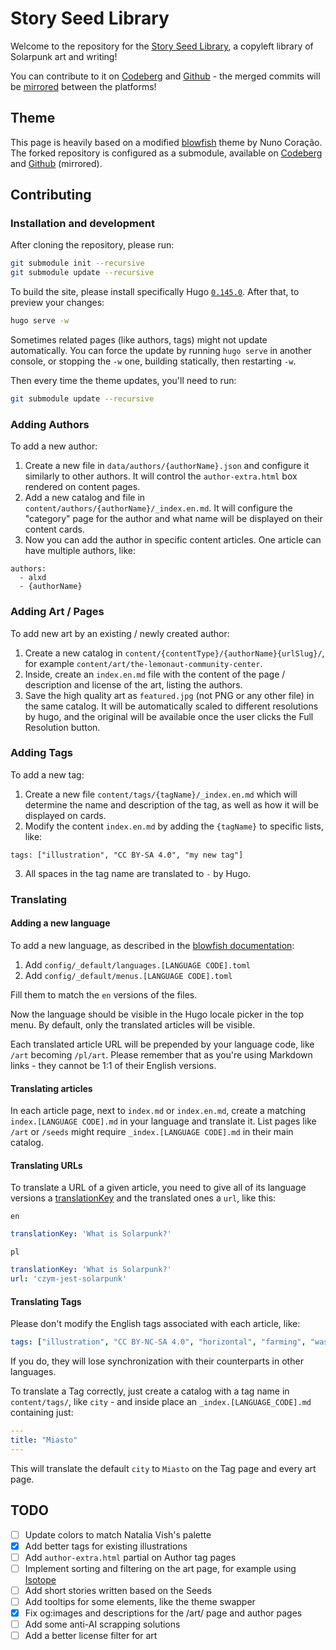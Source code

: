 # Story Seed Library

Welcome to the repository for the [Story Seed Library](https://storyseedlibrary.org/), a copyleft library of Solarpunk art and writing!

You can contribute to it on [Codeberg](https://codeberg.org/alxd/storyseedlibrary) and [Github](https://github.com/pawelngei/storyseedlibrary) - the merged commits will be [mirrored](https://codeberg.org/Recommendations/Mirror_to_Codeberg) between the platforms!

## Theme

This page is heavily based on a modified [blowfish](https://blowfish.page/) theme by Nuno Coração. The forked repository is configured as a submodule, available on [Codeberg]() and [Github](https://github.com/pawelngei/blowfish) (mirrored).

## Contributing

### Installation and development

After cloning the repository, please run:

```bash
git submodule init --recursive
git submodule update --recursive
```

To build the site, please install specifically Hugo [`0.145.0`](https://github.com/gohugoio/hugo/releases/tag/v0.145.0). After that, to preview your changes:

```bash
hugo serve -w
```

Sometimes related pages (like authors, tags) might not update automatically. You can force the update by running `hugo serve` in another console, or stopping the `-w` one, building statically, then restarting `-w`.

Then every time the theme updates, you'll need to run:

```bash
git submodule update --recursive
```

### Adding Authors

To add a new author:

1. Create a new file in `data/authors/{authorName}.json` and configure it similarly to other authors. It will control the `author-extra.html` box rendered on content pages.
2. Add a new catalog and file in `content/authors/{authorName}/_index.en.md`. It will configure the "category" page for the author and what name will be displayed on their content cards.
3. Now you can add the author in specific content articles. One article can have multiple authors, like:
  ```
  authors:
    - alxd
    - {authorName}
  ```

### Adding Art / Pages

To add new art by an existing / newly created author:

1. Create a new catalog in `content/{contentType}/{authorName}{urlSlug}/`, for example `content/art/the-lemonaut-community-center`.
2. Inside, create an `index.en.md` file with the content of the page / description and license of the art, listing the authors.
3. Save the high quality art as `featured.jpg` (not PNG or any other file) in the same catalog. It will be automatically scaled to different resolutions by hugo, and the original will be available once the user clicks the Full Resolution button.

### Adding Tags

To add a new tag:

1. Create a new file `content/tags/{tagName}/_index.en.md` which will determine the name and description of the tag, as well as how it will be displayed on cards.
2. Modify the content `index.en.md` by adding the `{tagName}` to specific lists, like:
  ```
  tags: ["illustration", "CC BY-SA 4.0", "my new tag"]
  ```
3. All spaces in the tag name are translated to `-` by Hugo.

### Translating

#### Adding a new language

To add a new language, as described in the [blowfish documentation](https://blowfish.page/docs/configuration/#language-and-i18n):

1. Add `config/_default/languages.[LANGUAGE CODE].toml`
2. Add `config/_default/menus.[LANGUAGE CODE].toml`

Fill them to match the `en` versions of the files.

Now the language should be visible in the Hugo locale picker in the top menu. By default, only the translated articles will be visible.

Each translated article URL will be prepended by your language code, like `/art` becoming `/pl/art`. Please remember that as you're using Markdown links - they cannot be 1:1 of their English versions.

#### Translating articles

In each article page, next to `index.md` or `index.en.md`, create a matching `index.[LANGUAGE CODE].md` in your language and translate it. List pages like `/art` or `/seeds` might require `_index.[LANGUAGE CODE].md` in their main catalog.

#### Translating URLs

To translate a URL of a given article, you need to give all of its language versions a [translationKey](https://gohugo.io/methods/page/translationkey/) and the translated ones a `url`, like this:

`en`
```yaml
translationKey: 'What is Solarpunk?'
```

`pl`
```yaml
translationKey: 'What is Solarpunk?'
url: 'czym-jest-solarpunk'
```

#### Translating Tags

Please don't modify the English tags associated with each article, like:

```yaml
tags: ["illustration", "CC BY-NC-SA 4.0", "horizontal", "farming", "waste"]
```

If you do, they will lose synchronization with their counterparts in other languages.

To translate a Tag correctly, just create a catalog with a tag name in `content/tags/`, like `city` - and inside place an `_index.[LANGUAGE_CODE].md` containing just:

```yaml
---
title: "Miasto"
---
```

This will translate the default `city` to `Miasto` on the Tag page and every art page.

## TODO

- [ ] Update colors to match Natalia Vish's palette
- [x] Add better tags for existing illustrations
- [ ] Add `author-extra.html` partial on Author tag pages
- [ ] Implement sorting and filtering on the art page, for example using [Isotope](https://isotope.metafizzy.co/)
- [ ] Add short stories written based on the Seeds
- [ ] Add tooltips for some elements, like the theme swapper
- [x] Fix og:images and descriptions for the /art/ page and author pages
- [ ] Add some anti-AI scrapping solutions
- [ ] Add a better license filter for art